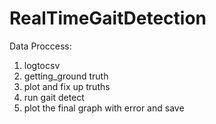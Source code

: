 # RealTimeGaitDetection
Data Proccess:
1. logtocsv
3. getting_ground truth
4. plot and fix up truths
5. run gait detect
6. plot the final graph with error  and save